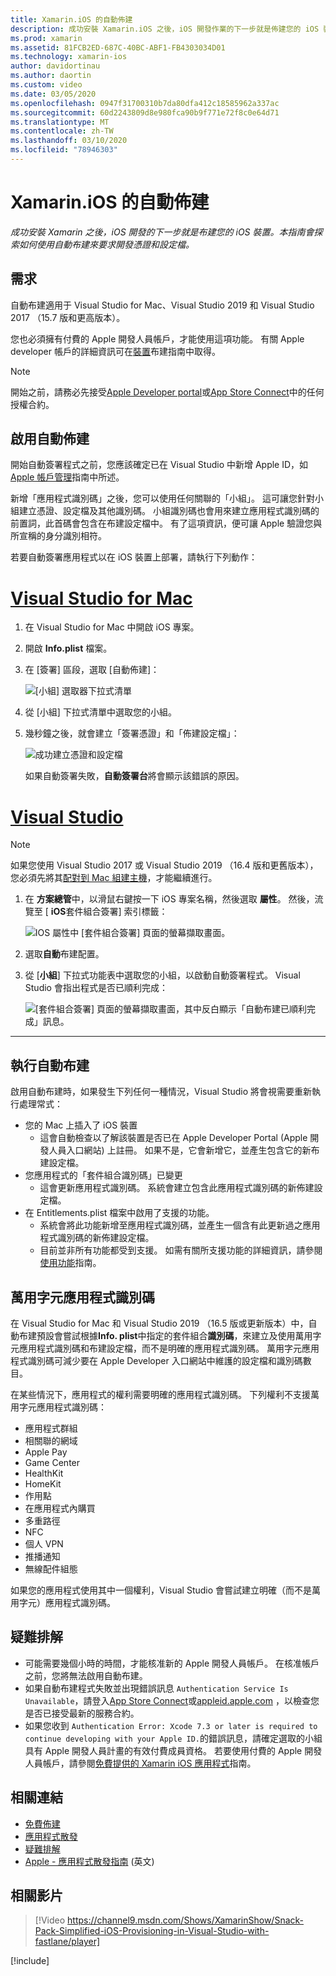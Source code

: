 ```yaml
---
title: Xamarin.iOS 的自動佈建
description: 成功安裝 Xamarin.iOS 之後，iOS 開發作業的下一步就是佈建您的 iOS 裝置。 本指南將探索使用自動化簽署來要求開發憑證和設定檔。
ms.prod: xamarin
ms.assetid: 81FCB2ED-687C-40BC-ABF1-FB4303034D01
ms.technology: xamarin-ios
author: davidortinau
ms.author: daortin
ms.custom: video
ms.date: 03/05/2020
ms.openlocfilehash: 0947f31700310b7da80dfa412c18585962a337ac
ms.sourcegitcommit: 60d2243809d8e980fca90b9f771e72f8c0e64d71
ms.translationtype: MT
ms.contentlocale: zh-TW
ms.lasthandoff: 03/10/2020
ms.locfileid: "78946303"
---
```

# <a name="automatic-provisioning-for-xamarinios"></a>Xamarin.iOS 的自動佈建

_成功安裝 Xamarin 之後，iOS 開發的下一步就是布建您的 iOS 裝置。本指南會探索如何使用自動布建來要求開發憑證和設定檔。_

## <a name="requirements"></a>需求

自動布建適用于 Visual Studio for Mac、Visual Studio 2019 和 Visual Studio 2017 （15.7 版和更高版本）。 

您也必須擁有付費的 Apple 開發人員帳戶，才能使用這項功能。 有關 Apple developer 帳戶的詳細資訊可在[裝置](~/ios/get-started/installation/device-provisioning/index.md)布建指南中取得。

> [!NOTE]
> 開始之前，請務必先接受[Apple Developer portal](https://developer.apple.com/account/)或[App Store Connect](https://appstoreconnect.apple.com/)中的任何授權合約。


## <a name="enable-automatic-provisioning"></a>啟用自動佈建

開始自動簽署程式之前，您應該確定已在 Visual Studio 中新增 Apple ID，如[Apple 帳戶管理](~/cross-platform/macios/apple-account-management.md)指南中所述。 

新增「應用程式識別碼」之後，您可以使用任何關聯的「小組」。 這可讓您針對小組建立憑證、設定檔及其他識別碼。 小組識別碼也會用來建立應用程式識別碼的前置詞，此首碼會包含在布建設定檔中。 有了這項資訊，便可讓 Apple 驗證您與所宣稱的身分識別相符。

若要自動簽署應用程式以在 iOS 裝置上部署，請執行下列動作：

# <a name="visual-studio-for-mac"></a>[Visual Studio for Mac](#tab/macos)

1. 在 Visual Studio for Mac 中開啟 iOS 專案。

2. 開啟 **Info.plist** 檔案。

3. 在 [簽署] 區段，選取 [自動佈建]：

    ![[小組] 選取器下拉式清單](automatic-provisioning-images/image2.png)

4. 從 [小組] 下拉式清單中選取您的小組。

5. 幾秒鐘之後，就會建立「簽署憑證」和「佈建設定檔」：

    ![成功建立憑證和設定檔](automatic-provisioning-images/image5.png)

    如果自動簽署失敗，**自動簽署台**將會顯示該錯誤的原因。

# <a name="visual-studio"></a>[Visual Studio](#tab/windows)

> [!NOTE]
> 如果您使用 Visual Studio 2017 或 Visual Studio 2019 （16.4 版和更舊版本），您必須先將其[配對到 Mac 組建主機](~/ios/get-started/installation/windows/connecting-to-mac/index.md)，才能繼續進行。

1. 在 **方案總管**中，以滑鼠右鍵按一下 iOS 專案名稱，然後選取 **屬性**。 然後，流覽至 [ **iOS**套件組合簽署] 索引標籤：

    ![IOS 屬性中 [套件組合簽署] 頁面的螢幕擷取畫面。](automatic-provisioning-images/bundle-signing-win.png)

2. 選取**自動**布建配置。

3. 從 [**小組**] 下拉式功能表中選取您的小組，以啟動自動簽署程式。 Visual Studio 會指出程式是否已順利完成：

    ![[套件組合簽署] 頁面的螢幕擷取畫面，其中反白顯示「自動布建已順利完成」訊息。](automatic-provisioning-images/signing-success-win.png)

-----

## <a name="run-automatic-provisioning"></a>執行自動布建

啟用自動布建時，如果發生下列任何一種情況，Visual Studio 將會視需要重新執行處理常式：

- 您的 Mac 上插入了 iOS 裝置
  - 這會自動檢查以了解該裝置是否已在 Apple Developer Portal (Apple 開發人員入口網站) 上註冊。 如果不是，它會新增它，並產生包含它的新布建設定檔。
- 您應用程式的「套件組合識別碼」已變更
  - 這會更新應用程式識別碼。 系統會建立包含此應用程式識別碼的新佈建設定檔。
- 在 Entitlements.plist 檔案中啟用了支援的功能。
  - 系統會將此功能新增至應用程式識別碼，並產生一個含有此更新過之應用程式識別碼的新佈建設定檔。
  - 目前並非所有功能都受到支援。 如需有關所支援功能的詳細資訊，請參閱[使用功能](~/ios/deploy-test/provisioning/capabilities/index.md)指南。

## <a name="wildcard-app-ids"></a>萬用字元應用程式識別碼

在 Visual Studio for Mac 和 Visual Studio 2019 （16.5 版或更新版本）中，自動布建預設會嘗試根據**Info. plist**中指定的套件組合**識別碼**，來建立及使用萬用字元應用程式識別碼和布建設定檔，而不是明確的應用程式識別碼。 萬用字元應用程式識別碼可減少要在 Apple Developer 入口網站中維護的設定檔和識別碼數目。

在某些情況下，應用程式的權利需要明確的應用程式識別碼。 下列權利不支援萬用字元應用程式識別碼：

- 應用程式群組
- 相關聯的網域
- Apple Pay
- Game Center
- HealthKit
- HomeKit
- 作用點
- 在應用程式內購買
- 多重路徑
- NFC
- 個人 VPN
- 推播通知
- 無線配件組態

如果您的應用程式使用其中一個權利，Visual Studio 會嘗試建立明確（而不是萬用字元）應用程式識別碼。

## <a name="troubleshoot"></a>疑難排解 

- 可能需要幾個小時的時間，才能核准新的 Apple 開發人員帳戶。 在核准帳戶之前，您將無法啟用自動布建。
- 如果自動布建程式失敗並出現錯誤訊息 `Authentication Service Is Unavailable`，請登入[App Store Connect](https://appstoreconnect.apple.com/)或[appleid.apple.com](https://appleid.apple.com) ，以檢查您是否已接受最新的服務合約。
- 如果您收到 `Authentication Error: Xcode 7.3 or later is required to continue developing with your Apple ID.`的錯誤訊息，請確定選取的小組具有 Apple 開發人員計畫的有效付費成員資格。 若要使用付費的 Apple 開發人員帳戶，請參閱[免費提供的 Xamarin iOS 應用程式](~/ios/get-started/installation/device-provisioning/free-provisioning.md)指南。

## <a name="related-links"></a>相關連結

- [免費佈建](~/ios/get-started/installation/device-provisioning/free-provisioning.md)
- [應用程式散發](~/ios/deploy-test/app-distribution/index.md)
- [疑難排解](~/ios/deploy-test/troubleshooting.md)
- [Apple - 應用程式散發指南](https://developer.apple.com/library/ios/documentation/IDEs/Conceptual/AppDistributionGuide/Introduction/Introduction.html) \(英文\)

## <a name="related-video"></a>相關影片

> [!Video https://channel9.msdn.com/Shows/XamarinShow/Snack-Pack-Simplified-iOS-Provisioning-in-Visual-Studio-with-fastlane/player]

[!include[](~/essentials/includes/xamarin-show-essentials.md)]
